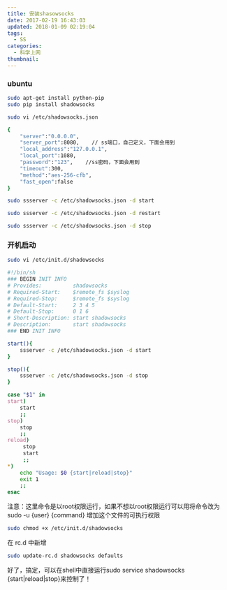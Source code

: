 ```yaml
---
title: 安装shasowsocks
date: 2017-02-19 16:43:03
updated: 2018-01-09 02:19:04
tags: 
  - SS
categories:
  - 科学上网
thumbnail:
---
```

### ubuntu
```bash
sudo apt-get install python-pip
sudo pip install shadowsocks
```

```bash
sudo vi /etc/shadowsocks.json
```

```bash
{
    "server":"0.0.0.0",    
    "server_port":8080,    // ss端口，自己定义，下面会用到
    "local_address":"127.0.0.1",
    "local_port":1080,
    "password":"123",    //ss密码，下面会用到
    "timeout":300,
    "method":"aes-256-cfb",
    "fast_open":false
}
```

```bash
sudo ssserver -c /etc/shadowsocks.json -d start
```

```bash
sudo ssserver -c /etc/shadowsocks.json -d restart

sudo ssserver -c /etc/shadowsocks.json -d stop
```

### 开机启动

```bash
sudo vi /etc/init.d/shadowsocks
```

```bash
#!/bin/sh
### BEGIN INIT INFO
# Provides:          shadowsocks
# Required-Start:    $remote_fs $syslog
# Required-Stop:     $remote_fs $syslog
# Default-Start:     2 3 4 5
# Default-Stop:      0 1 6
# Short-Description: start shadowsocks 
# Description:       start shadowsocks
### END INIT INFO

start(){
    ssserver -c /etc/shadowsocks.json -d start
}

stop(){
    ssserver -c /etc/shadowsocks.json -d stop
}

case "$1" in
start)
    start
    ;;
stop)
    stop
    ;;
reload)
     stop
     start
     ;;
*)
    echo "Usage: $0 {start|reload|stop}"
    exit 1
    ;;
esac
```

注意：这里命令是以root权限运行，如果不想以root权限运行可以用将命令改为sudo -u {user} {command}
增加这个文件的可执行权限
```bash
sudo chmod +x /etc/init.d/shadowsocks
```
在 rc.d 中新增
```bash
sudo update-rc.d shadowsocks defaults
```

好了，搞定，可以在shell中直接运行sudo service shadowsocks {start|reload|stop}来控制了！